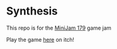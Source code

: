 # Synthesis
This repo is for the [MiniJam 179](https://itch.io/jam/mini-jam-179-energy) game jam

Play the game [here](https://viperzer0.itch.io/synthesis) on itch!
